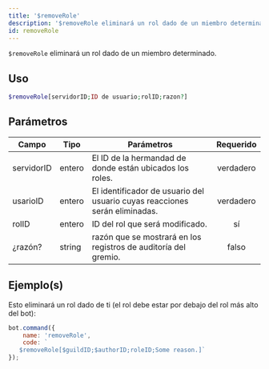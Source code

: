 ```yaml
---
title: '$removeRole'
description: '$removeRole eliminará un rol dado de un miembro determinado.'
id: removeRole
---
```


`$removeRole` eliminará un rol dado de un miembro determinado.

## Uso

```php
$removeRole[servidorID;ID de usuario;rolID;razon?]
```

## Parámetros

| Campo      | Tipo   | Parámetros                                                                 | Requerido |
| ---------- | ------ | -------------------------------------------------------------------------- |:---------:|
| servidorID | entero | El ID de la hermandad de donde están ubicados los roles.                   | verdadero |
| usarioID   | entero | El identificador de usuario del usuario cuyas reacciones serán eliminadas. | verdadero |
| rolID      | entero | ID del rol que será modificado.                                            |    sí     |
| ¿razón?    | string | razón que se mostrará en los registros de auditoría del gremio.            |   falso   |

## Ejemplo(s)

Esto eliminará un rol dado de ti (el rol debe estar por debajo del rol más alto del bot):

```javascript
bot.command({
    name: 'removeRole',
    code: `
   $removeRole[$guildID;$authorID;roleID;Some reason.]`
});
```